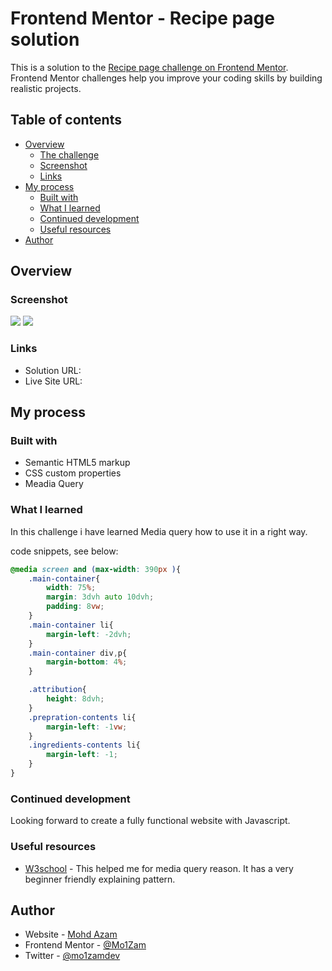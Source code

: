 # Frontend Mentor - Recipe page solution

This is a solution to the [Recipe page challenge on Frontend Mentor](https://www.frontendmentor.io/challenges/recipe-page-KiTsR8QQKm). Frontend Mentor challenges help you improve your coding skills by building realistic projects. 

## Table of contents

- [Overview](#overview)
  - [The challenge](#the-challenge)
  - [Screenshot](#screenshot)
  - [Links](#links)
- [My process](#my-process)
  - [Built with](#built-with)
  - [What I learned](#what-i-learned)
  - [Continued development](#continued-development)
  - [Useful resources](#useful-resources)
- [Author](#author)


## Overview


### Screenshot

![](./desktop.png)
![](./mobile.png)



### Links

- Solution URL: [](https://your-solution-url.com)
- Live Site URL: [](https://mo1zam.github.io/recipe-page-main/)

## My process

### Built with

- Semantic HTML5 markup
- CSS custom properties
- Meadia Query


### What I learned

In this challenge i have learned Media query how to use it in a right way.

code snippets, see below:

```css
@media screen and (max-width: 390px ){
    .main-container{
        width: 75%;
        margin: 3dvh auto 10dvh;
        padding: 8vw;
    }
    .main-container li{
        margin-left: -2dvh;
    }
    .main-container div,p{
        margin-bottom: 4%;
    }

    .attribution{
        height: 8dvh;
    }
    .prepration-contents li{
        margin-left: -1vw;
    }
    .ingredients-contents li{
        margin-left: -1;
    }
}
```

### Continued development

Looking forward to create a fully functional website with Javascript.


### Useful resources

- [W3school](https://www.w3schools.com) - This helped me for media query reason. It has a very beginner friendly explaining pattern.


## Author

- Website - [Mohd Azam](https://loyal-skill-375719.web.app)
- Frontend Mentor - [@Mo1Zam](https://www.frontendmentor.io/profile/Mo1Zam)
- Twitter - [@mo1zamdev](https://www.twitter.com/yourusername)



